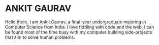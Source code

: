 # ANKIT GAURAV

Hello there. I am Ankit Gaurav, a final-year undergraduate majoring in Computer Science from India. I love fiddling with code and the web. I can be found most of the time busy with my computer building side-projects that aim to solve human problems.
